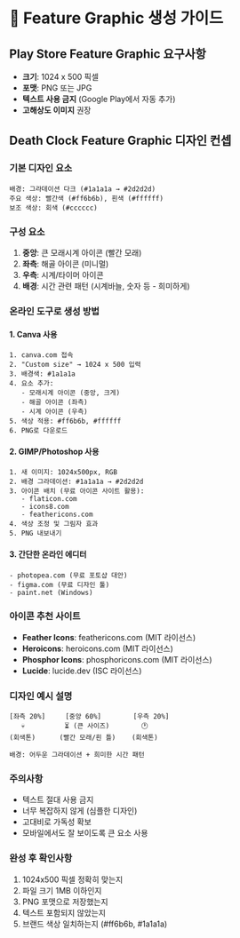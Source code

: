 # 🎨 Feature Graphic 생성 가이드

## Play Store Feature Graphic 요구사항
- **크기**: 1024 x 500 픽셀
- **포맷**: PNG 또는 JPG
- **텍스트 사용 금지** (Google Play에서 자동 추가)
- **고해상도 이미지** 권장

## Death Clock Feature Graphic 디자인 컨셉

### 기본 디자인 요소
```
배경: 그라데이션 다크 (#1a1a1a → #2d2d2d)
주요 색상: 빨간색 (#ff6b6b), 흰색 (#ffffff)
보조 색상: 회색 (#cccccc)
```

### 구성 요소
1. **중앙**: 큰 모래시계 아이콘 (빨간 모래)
2. **좌측**: 해골 아이콘 (미니멀)
3. **우측**: 시계/타이머 아이콘
4. **배경**: 시간 관련 패턴 (시계바늘, 숫자 등 - 희미하게)

### 온라인 도구로 생성 방법

#### 1. Canva 사용
```
1. canva.com 접속
2. "Custom size" → 1024 x 500 입력
3. 배경색: #1a1a1a
4. 요소 추가:
   - 모래시계 아이콘 (중앙, 크게)
   - 해골 아이콘 (좌측)
   - 시계 아이콘 (우측)
5. 색상 적용: #ff6b6b, #ffffff
6. PNG로 다운로드
```

#### 2. GIMP/Photoshop 사용
```
1. 새 이미지: 1024x500px, RGB
2. 배경 그라데이션: #1a1a1a → #2d2d2d
3. 아이콘 배치 (무료 아이콘 사이트 활용):
   - flaticon.com
   - icons8.com
   - feathericons.com
4. 색상 조정 및 그림자 효과
5. PNG 내보내기
```

#### 3. 간단한 온라인 에디터
```
- photopea.com (무료 포토샵 대안)
- figma.com (무료 디자인 툴)
- paint.net (Windows)
```

### 아이콘 추천 사이트
- **Feather Icons**: feathericons.com (MIT 라이선스)
- **Heroicons**: heroicons.com (MIT 라이선스)
- **Phosphor Icons**: phosphoricons.com (MIT 라이선스)
- **Lucide**: lucide.dev (ISC 라이선스)

### 디자인 예시 설명
```
[좌측 20%]     [중앙 60%]        [우측 20%]
   💀          ⏳ (큰 사이즈)        🕐
(회색톤)      (빨간 모래/흰 틀)    (회색톤)

배경: 어두운 그라데이션 + 희미한 시간 패턴
```

### 주의사항
- 텍스트 절대 사용 금지
- 너무 복잡하지 않게 (심플한 디자인)
- 고대비로 가독성 확보
- 모바일에서도 잘 보이도록 큰 요소 사용

### 완성 후 확인사항
1. 1024x500 픽셀 정확히 맞는지
2. 파일 크기 1MB 이하인지
3. PNG 포맷으로 저장했는지
4. 텍스트 포함되지 않았는지
5. 브랜드 색상 일치하는지 (#ff6b6b, #1a1a1a)